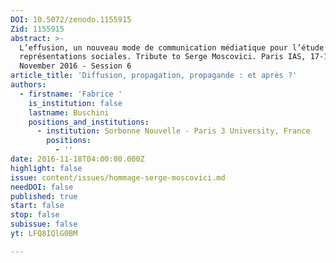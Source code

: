 ```yaml
---
DOI: 10.5072/zenodo.1155915
Zid: 1155915
abstract: >-
  L’effusion, un nouveau mode de communication médiatique pour l’étude des
  représentations sociales. Tribute to Serge Moscovici. Paris IAS, 17-18
  November 2016 - Session 6
article_title: 'Diffusion, propagation, propagande : et après ?'
authors:
  - firstname: 'Fabrice '
    is_institution: false
    lastname: Buschini
    positions_and_institutions:
      - institution: Sorbonne Nouvelle - Paris 3 University, France
        positions:
          - ''
date: 2016-11-18T04:00:00.000Z
highlight: false
issue: content/issues/hommage-serge-moscovici.md
needDOI: false
published: true
start: false
stop: false
subissue: false
yt: LFQ8IQlG0BM

---
```


<Youtube yt="LFQ8IQlG0BM" caption="Diffusion, propagation, propagande  et après "></Youtube>
